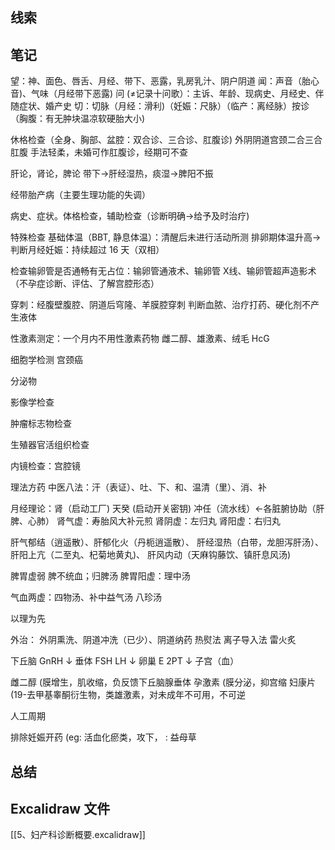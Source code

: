 ## 线索


## 笔记
望：神、面色、唇舌、月经、带下、恶露，乳房乳汁、阴户阴道
闻：声音（胎心音)、气味（月经带下恶露)
问 (≠记录十问歌）：主诉、年龄、现病史、月经史、伴随症状、婚产史
切：切脉（月经：滑利)（妊娠：尺脉）（临产：离经脉）按诊（胸腹：有无肿块温凉软硬胎大小)

休格检查（全身、胸部、盆腔：双合诊、三合诊、肛腹诊) 外阴阴道宫颈二合三合肛腹
手法轻柔，未婚可作肛腹诊，经期可不查

肝论，肾论，脾论
带下→肝经湿热，痰湿→脾阳不振

经带胎产病（主要生理功能的失调）

病史、症状。体格检查，辅助检查（诊断明确→给予及时治疗)

特殊检查
基础体温（BBT, 静息体温）：清醒后未进行活动所测
排卵期体温升高→判断月经妊娠：持续超过 16 天（双相）

检查输卵管是否通畅有无占位：输卵管通液术、输卵管 X线、输卵管超声造影术
（不孕症诊断、评估、了解宫腔形态）

穿刺：经腹壁腹腔、阴道后穹隆、羊膜腔穿刺
判断血脓、治疗打药、硬化剂不产生液体

性激素测定：一个月内不用性激素药物
雌二醇、雄激素、绒毛 HcG

细胞学检测
宫颈癌

分泌物

影像学检查

肿瘤标志物检查

生殖器官活组织检查

内镜检查：宫腔镜

理法方药
中医八法：汗（表证）、吐、下、和、温清（里）、消、补

月经理论：肾（启动工厂) 天癸 (启动开关密钥) 冲任（流水线）←各脏腑协助（肝脾、心肺）
肾气虚：寿胎风大补元煎
肾阴虚：左归丸
肾阳虚：右归丸

肝气郁结（逍遥散）、肝郁化火（丹枙逍遥散）、
肝经湿热（白带，龙胆泻肝汤）、肝阳上亢（二至丸、杞菊地黄丸)、
肝风内动（天麻钩藤饮、镇肝息风汤)

脾胃虚弱
脾不统血；归脾汤
脾胃阳虚：理中汤

气血两虚：四物汤、补中益气汤
八珍汤

以理为先

外治：
外阴熏洗、阴道冲洗（已少）、阴道纳药
热熨法
离子导入法
雷火炙

下丘脑 GnRH
↓
垂体 FSH LH
↓
卵巢 E 2PT
↓
子宫（血）

雌二醇 (膜增生，肌收缩，负反馈下丘脑腺垂体
孕激素 (膜分泌，抑宫缩
妇康片 (19-去甲基睾酮衍生物，类雄激素，对未成年不可用，不可逆

人工周期

排除妊娠开药 (eg: 活血化瘀类，攻下， : 益母草
## 总结


## Excalidraw 文件 

[[5、妇产科诊断概要.excalidraw]]
